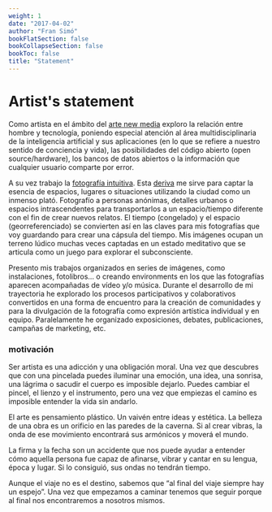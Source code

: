 ```yaml
---
weight: 1
date: "2017-04-02"
author: "Fran Simó"
bookFlatSection: false
bookCollapseSection: false
bookToc: false
title: "Statement"
---
```

# Artist's statement

Como artista en el ámbito del [arte new media](https://en.wikipedia.org/wiki/New_media_art) exploro la relación entre hombre y tecnología, poniendo especial atención al área multidisciplinaria de la inteligencia artificial y sus aplicaciones (en lo que se refiere a nuestro sentido de conciencia y vida), las posibilidades del código abierto (open source/hardware), los bancos de datos abiertos o la información que cualquier usuario comparte por error.

A su vez trabajo la [fotografía intuitiva](http://fransimo.info/blog/2009/01/01/fotografia-intuitiva/). Esta [deriva](http://fransimo.info/en/blog/2015/03/15/traces-personal-drifts/) me sirve para captar la esencia de espacios, lugares o situaciones utilizando la ciudad como un inmenso plató. Fotografío a personas anónimas, detalles urbanos o espacios intrascendentes para transportarlos a un espacio/tiempo diferente con el fin de crear nuevos relatos. El tiempo (congelado) y el espacio (georreferenciado) se convierten así en las claves para mis fotografías que voy guardando para crear una cápsula del tiempo. Mis imágenes ocupan un terreno lúdico muchas veces captadas en un estado meditativo que se articula como un juego para explorar el subconsciente.

Presento mis trabajos organizados en series de imágenes, como instalaciones, fotolibros… o creando environments en los que las fotografías aparecen acompañadas de vídeo y/o música. Durante el desarrollo de mi trayectoria he explorado los procesos participativos y colaborativos convertidos en una forma de encuentro para la creación de comunidades y para la divulgación de la fotografía como expresión artística individual y en equipo. Paralelamente he organizado exposiciones, debates, publicaciones, campañas de marketing, etc.

### motivación

Ser artista es una adicción y una obligación moral. Una vez que descubres que con una pincelada puedes iluminar una emoción, una idea, una sonrisa, una lágrima o sacudir el cuerpo es imposible dejarlo. Puedes cambiar el pincel, el lienzo y el instrumento, pero una vez que empiezas el camino es imposible entender la vida sin andarlo.

El arte es pensamiento plástico. Un vaivén entre ideas y estética. La belleza de una obra es un orificio en las paredes de la caverna. Si al crear vibras, la onda de ese movimiento encontrará sus armónicos y moverá el mundo.

La firma y la fecha son un accidente que nos puede ayudar a entender cómo aquella persona fue capaz de afinarse, vibrar y cantar en su lengua, época y lugar. Si lo consiguió, sus ondas no tendrán tiempo.

Aunque el viaje no es el destino, sabemos que “al final del viaje siempre hay un espejo”. Una vez que empezamos a caminar tenemos que seguir porque al final nos encontraremos a nosotros mismos.
